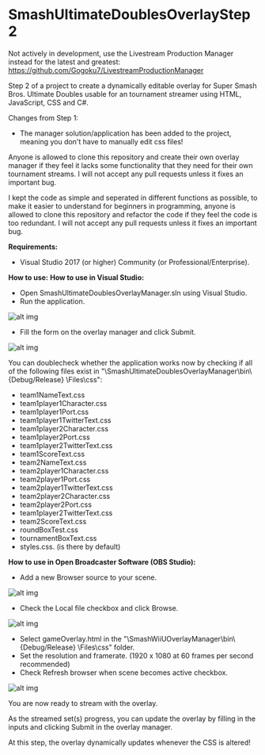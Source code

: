 # SmashUltimateDoublesOverlayStep2
Not actively in development, use the Livestream Production Manager instead for the latest and greatest: https://github.com/Gogoku7/LivestreamProductionManager

Step 2 of a project to create a dynamically editable overlay for Super Smash Bros. Ultimate Doubles usable for an tournament streamer using HTML, JavaScript, CSS and C#.

Changes from Step 1:
- The manager solution/application has been added to the project, meaning you don't have to manually edit css files!

Anyone is allowed to clone this repository and create their own overlay manager if they feel it lacks some functionality that they need for their own tournament streams. I will not accept any pull requests unless it fixes an important bug.

I kept the code as simple and seperated in different functions as possible, to make it easier to understand for beginners in programming, anyone is allowed to clone this repository and refactor the code if they feel the code is too redundant. I will not accept any pull requests unless it fixes an important bug.

**Requirements:**
- Visual Studio 2017 (or higher) Community (or Professional/Enterprise).

**How to use:**
**How to use in Visual Studio:**
- Open SmashUltimateDoublesOverlayManager.sln using Visual Studio.
- Run the application.

![alt img](https://imgur.com/NKwcXC2.png)

- Fill the form on the overlay manager and click Submit.

![alt img](https://imgur.com/l7QjBqr.png)

You can doublecheck whether the application works now by checking if all of the following files exist in "\SmashUltimateDoublesOverlayManager\bin\ {Debug/Release} \Files\css":
- team1NameText.css
- team1player1Character.css
- team1player1Port.css
- team1player1TwitterText.css
- team1player2Character.css
- team1player2Port.css
- team1player2TwitterText.css
- team1ScoreText.css
- team2NameText.css
- team2player1Character.css
- team2player1Port.css
- team2player1TwitterText.css
- team2player2Character.css
- team2player2Port.css
- team1player2TwitterText.css
- team2ScoreText.css
- roundBoxTest.css
- tournamentBoxText.css
- styles.css. (is there by default)

**How to use in Open Broadcaster Software (OBS Studio):**
- Add a new Browser source to your scene.

![alt img](https://imgur.com/LALRWDG.png)

- Check the Local file checkbox and click Browse.

![alt img](https://imgur.com/CxjInqd.png)
- Select gameOverlay.html in the "\SmashWiiUOverlayManager\bin\ {Debug/Release} \Files\css" folder. 
- Set the resolution and framerate. (1920 x 1080 at 60 frames per second recommended)
- Check Refresh browser when scene becomes active checkbox.

![alt img](https://imgur.com/H4Nc1Dy.png)

You are now ready to stream with the overlay.

As the streamed set(s) progress, you can update the overlay by filling in the inputs and clicking Submit in the overlay manager.

At this step, the overlay dynamically updates whenever the CSS is altered!
